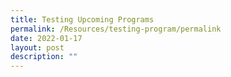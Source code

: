 ```yaml
---
title: Testing Upcoming Programs
permalink: /Resources/testing-program/permalink
date: 2022-01-17
layout: post
description: ""
---
```

